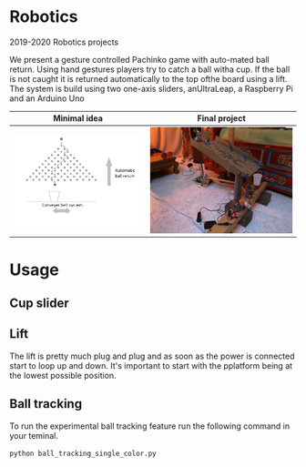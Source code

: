 # Robotics
2019-2020 Robotics projects 

We present a gesture controlled Pachinko game with auto-mated ball return. Using hand gestures players try to catch a ball witha cup. If the ball is not caught it is returned automatically to the top ofthe board using a lift. The system is build using two one-axis sliders, anUltraLeap, a Raspberry Pi and an Arduino Uno

Minimal idea           |  Final project
:-------------------------:|:-------------------------:
![Minimal idea](schematic.png) | ![Final project](final.jpg)

# Usage

## Cup slider

## Lift

The lift is pretty much plug and plug and as soon as the power is connected
start to loop up and down. It's important to start with the pplatform being at
the lowest possible position.

## Ball tracking
To run the experimental ball tracking feature run the following command in your teminal.

````
python ball_tracking_single_color.py
````
